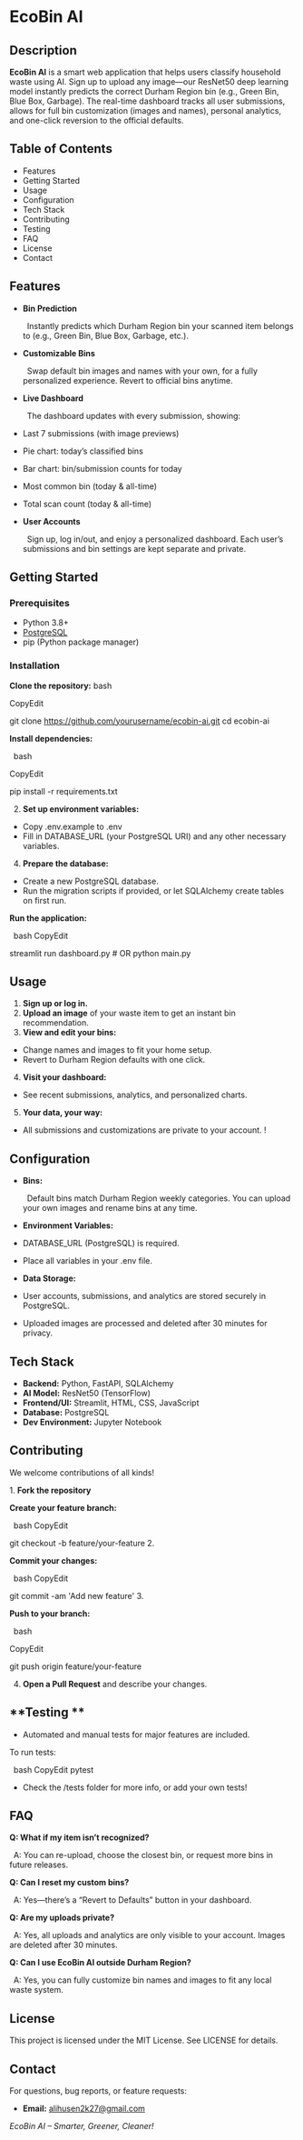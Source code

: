 # **EcoBin AI** 
## **Description** 
**EcoBin AI** is a smart web application that helps users classify household waste using AI. Sign up to upload any image—our ResNet50 deep learning model instantly predicts the correct Durham Region bin (e.g., Green Bin, Blue Box, Garbage). The real-time dashboard tracks all user submissions, allows for full bin customization (images and names), personal analytics, and one-click reversion to the official defaults. 
## **Table of Contents** 
- Features 
- Getting Started 
- Usage 
- Configuration 
- Tech Stack 
- Contributing 
- Testing 
- FAQ 
- License 
- Contact 
## **Features** 
- **Bin Prediction** 

  ` `Instantly predicts which Durham Region bin your scanned item belongs to (e.g., Green Bin, Blue Box, Garbage, etc.). 

- **Customizable Bins** 

  ` `Swap default bin images and names with your own, for a fully personalized experience. Revert to official bins anytime. 

- **Live Dashboard** 

  ` `The dashboard updates with every submission, showing: 

- Last 7 submissions (with image previews) 
- Pie chart: today’s classified bins 
- Bar chart: bin/submission counts for today 
- Most common bin (today & all-time) 
- Total scan count (today & all-time) 
- **User Accounts** 

  ` `Sign up, log in/out, and enjoy a personalized dashboard. Each user’s submissions and bin settings are kept separate and private. 
## **Getting Started** 
### **Prerequisites** 
- Python 3.8+ 
- [PostgreSQL ](https://www.postgresql.org/)
- pip (Python package manager) 
### **Installation** 
**Clone the repository:**  bash 

CopyEdit 

git clone https://github.com/yourusername/ecobin-ai.git cd ecobin-ai 

 

**Install dependencies:** 

` `bash 

CopyEdit 

pip install -r requirements.txt 

 
2. **Set up environment variables:** 
- Copy .env.example to .env 
- Fill in DATABASE\_URL (your PostgreSQL URI) and any other necessary variables. 
4. **Prepare the database:** 
- Create a new PostgreSQL database. 
- Run the migration scripts if provided, or let SQLAlchemy create tables on first run. 

**Run the application:** 

` `bash CopyEdit 

streamlit run dashboard.py # OR python main.py 


## **Usage** 
1. **Sign up or log in.** 
1. **Upload an image** of your waste item to get an instant bin recommendation. 
1. **View and edit your bins:** 
- Change names and images to fit your home setup. 
- Revert to Durham Region defaults with one click. 
4. **Visit your dashboard:** 
- See recent submissions, analytics, and personalized charts. 
5. **Your data, your way:** 
- All submissions and customizations are private to your account. !
## **Configuration** 
- **Bins:** 

  ` `Default bins match Durham Region weekly categories. You can upload your own images and rename bins at any time. 

- **Environment Variables:** 
- DATABASE\_URL (PostgreSQL) is required. 
- Place all variables in your .env file. 
- **Data Storage:** 
- User accounts, submissions, and analytics are stored securely in PostgreSQL. 
- Uploaded images are processed and deleted after 30 minutes for privacy. 
## **Tech Stack** 
- **Backend:** Python, FastAPI, SQLAlchemy 
- **AI Model:** ResNet50 (TensorFlow) 
- **Frontend/UI:** Streamlit, HTML, CSS, JavaScript 
- **Database:** PostgreSQL 
- **Dev Environment:** Jupyter Notebook 
## **Contributing** 
We welcome contributions of all kinds! 

1\.  **Fork the repository** 

**Create your feature branch:** 

` `bash CopyEdit 

git checkout -b feature/your-feature 2.  

**Commit your changes:** 

` `bash CopyEdit 

git commit -am 'Add new feature' 3.  

**Push to your branch:** 

` `bash 

CopyEdit 

git push origin feature/your-feature 

 
4. **Open a Pull Request** and describe your changes. 
## **Testing **
- Automated and manual tests for major features are included. 

To run tests: 

` `bash CopyEdit pytest 

 
- Check the /tests folder for more info, or add your own tests! 
## **FAQ** 
**Q: What if my item isn’t recognized?** 

` `A: You can re-upload, choose the closest bin, or request more bins in future releases. 

**Q: Can I reset my custom bins?** 

` `A: Yes—there’s a “Revert to Defaults” button in your dashboard. 

**Q: Are my uploads private?** 

` `A: Yes, all uploads and analytics are only visible to your account. Images are deleted after 30 minutes. 

**Q: Can I use EcoBin AI outside Durham Region?** 

` `A: Yes, you can fully customize bin names and images to fit any local waste system. 
## **License** 
This project is licensed under the MIT License. See LICENSE for details. 
## **Contact** 
For questions, bug reports, or feature requests:[ ](https://github.com/yourusername)

- **Email:** alihusen2k27@gmail.com 

*EcoBin AI – Smarter, Greener, Cleaner!* 